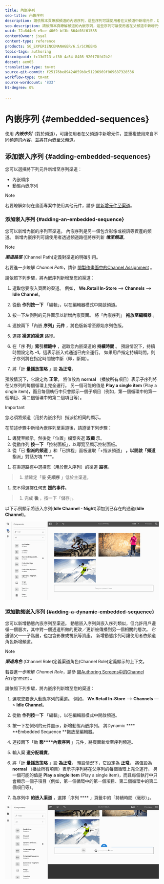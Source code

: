 ```yaml
---
title: 內嵌序列
seo-title: 內嵌序列
description: 請依照本頁瞭解頻道的內嵌序列，這些序列可讓使用者在父頻道中新增元件，以及重複使用來自不同頻道的內容，並將它內嵌在父頻道中。
seo-description: 請依照本頁瞭解頻道的內嵌序列，這些序列可讓使用者在父頻道中新增元件，以及重複使用來自不同頻道的內容，並將它內嵌在父頻道中。
uuid: 72a8d4e6-e5ce-4069-bf3b-864d03f61585
contentOwner: jsyal
content-type: reference
products: SG_EXPERIENCEMANAGER/6.5/SCREENS
topic-tags: authoring
discoiquuid: fc13d713-af30-4a54-8408-920f78fd2b2f
docset: aem65
translation-type: tm+mt
source-git-commit: f25176be89424059b8c51296969f069687328536
workflow-type: tm+mt
source-wordcount: '833'
ht-degree: 0%

---
```



# 內嵌序列 {#embedded-sequences}

使用 ***內嵌序列***（對於頻道），可讓使用者在父頻道中新增元件，並重複使用來自不同頻道的內容，並將其內嵌至父頻道。

## 添加嵌入序列 {#adding-embedded-sequences}

您可以選擇將下列元件新增至序列渠道：

* 內嵌順序
* 動態內嵌序列

>[!NOTE]
>
>若要瞭解如何在畫面專案中使用其他元件，請參 [閱新增元件至渠道](adding-components-to-a-channel.md)。

### 添加嵌入序列 {#adding-an-embedded-sequence}

您可以新增內嵌的序列至渠道。 內嵌序列是另一個包含影像或視訊等資產的頻道。 新增內嵌序列可讓使用者透過頻道路徑將序列新 ***增至頻道***。

>[!NOTE]
>
>***渠道路徑*** (Channel Path)定義對渠道的明確引用。
>
>若要進一步瞭解 *Channel Path*，請參 [閱製作畫面中的Channel Assignment](channel-assignment.md) 。

請依照下列步驟，將內嵌序列新增至您的渠道：

1. 選取您要嵌入頁面的渠道。 例如， **We.Retail In-Store** —> **Channels** —> **Idle Channel**。

1. 從動 **作列按一下** 「編輯」，以在編輯器模式中開啟頻道。
1. 按一下左側列的元件圖示以新增內嵌頁面。 將「內嵌序列」 **拖放至編輯器** 。
1. 連按兩下「內嵌 **序列」元件** ，將色版新增至原始序列色版。
1. 選擇 **渠道的渠道** 路徑。
1. 在「序 **列」索引標籤中** ，選取您內嵌渠道的 **持續時間** 。 預設情況下，持續時間設定為 **-1**，這表示嵌入式通道已完全運行。 如果用戶指定持續時間，則子序列將在指定時間被中斷（即，斷開）。

1. 將「計 **量播放策略** 」設 **為正常**。

預設情況下，它設定為 **正常**。 將值設為 **normal** （播放所有項目）表示子序列將在父序列的每個循環上完全運行。 另一個可能的值是 **Play a single item** (Play a single item)，而且每個執行中只會顯示一個子項目（例如，第一個循環中的第一個項目、第二個循環中的第二個項目等）。

>[!IMPORTANT]
>
>您必須將頻道（用於內嵌序列）指派給相同的顯示。
>
>在前述步驟中新增內嵌序列至渠道後，請遵循下列步驟：
>
>1. 導覽至顯示，然後從「位置」檔案夾選 **取顯** 示。
>1. 從動作列 **按一下** 「控制面板」，以導覽至顯示控制面板。
>1. 從「已 **指派的頻道** 」和「已排程」面板選取「+指派頻道」 **，以開啟「頻道** 指派」對話方塊 ****。

   >
   >
1. 在渠道路徑中選擇您（用於嵌入序列）的渠道 **路徑**。
>1. 請確定「優 **先順序** 」低於主渠道。

   >
   >
1. 您不得選擇任何支 **援的事件**。
>1. 完成 **後** ，按一下「儲存」。

>



以下示例顯示將嵌入序列(**Idle Channel - Night**)添加到已存在的通道(**Idle Channel**)。

![new2](assets/new2.gif)

### 添加動態嵌入序列 {#adding-a-dynamic-embedded-sequence}

您可以新增動態內嵌序列至渠道。 動態嵌入序列與嵌入序列類似，但允許用戶遵循一個層次，其中對一個通道所做的更改／更新被傳播到另一個相關的層次。 它遵循父——子階層，也包含影像或視訊等資產。 新增動態序列可讓使用者依頻道角色新增頻道。

>[!NOTE]
>
>***渠道角色*** (Channel Role)定義渠道角色(Channel Role)定義顯示的上下文。
>
>若要進一步瞭解 *Channel Role*，請參 [閱Authoring Screens中的Channel Assignment](channel-assignment.md) 。

請依照下列步驟，將內嵌序列新增至您的渠道：

1. 選取您要嵌入動態序列的渠道。 例如， **We.Retail In-Store** —> **Channels** —> **Idle Channel**。

1. 從動 **作列按一下** 「編輯」，以在編輯器模式中開啟頻道。
1. 按一下左側列的元件圖示，新增動態內嵌序列。 將Dynamic **** **Embedded Sequence **拖放至編輯器。

1. 連按兩下「動 **態****內嵌序列** 」元件，將頁面新增至序列頻道。

1. 輸入渠 **道分配職責**。
1. 將「計 **量播放策略** 」設 **為正常**。 預設情況下，它設定為 **正常**。 將值設為 **normal** （播放所有項目）表示子序列將在父序列的每個循環上完全運行。 另一個可能的值是 **Play a single item** (Play a single item)，而且每個執行中只會顯示一個子項目（例如，第一個循環中的第一個項目、第二個循環中的第二個項目等）。

1. 為序列中 **的嵌入渠道** ，選擇「序列 **** 」頁籤中的「持續時間（毫秒）」。

![最新](assets/latest.gif)

